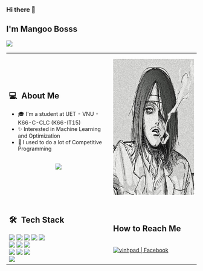 ### Hi there 👋

## I'm Mangoo Bosss
![](https://komarev.com/ghpvc/?username=your-vinhpad&color=0069b4)
<table>
  <tr>
    <td>
      <h2> 💻 &nbsp;About Me </h2>
       <ul>
        <li>🎓 I'm a student at UET - VNU - K66-C-CLC (K66-IT15)</li>
        <li>✨ Interested in Machine Learning and Optimization</li>
        <li>🔭 I used to do a lot of Competitive Programming </li>
       </ul>
       <p align="center">
         <br>
        <img height="150em" src="https://github-readme-stats-eight-theta.vercel.app/api?username=vinhpad&show_icons=true&theme=algolia&include_all_commits=true&count_private=true"/>
        </p>
    </td>
    <td>
     <p align="center">
        <img height="360em" src="eren.jpg"/>
     </p>
    </td>
  </tr>
  <tr>
   <td>
     <h2> 🛠 &nbsp;Tech Stack</h2>
     <img src="https://img.shields.io/badge/c++-%2300599C.svg?style=for-the-badge&logo=c%2B%2B&logoColor=white"/>
     <img src="https://img.shields.io/badge/java-%23ED8B00.svg?style=for-the-badge&logo=openjdk&logoColor=white"/>
     <img src="https://img.shields.io/badge/kotlin-%237F52FF.svg?style=for-the-badge&logo=kotlin&logoColor=white">
     <img src="https://img.shields.io/badge/typescript-%23007ACC.svg?style=for-the-badge&logo=typescript&logoColor=white"/>
     <img src="https://img.shields.io/badge/go-%2300ADD8.svg?style=for-the-badge&logo=go&logoColor=white">
     <br>
     <img src="https://img.shields.io/badge/node.js-6DA55F?style=for-the-badge&logo=node.js&logoColor=white">   
     <img src="https://img.shields.io/badge/FastAPI-005571?style=for-the-badge&logo=fastapi">
     <img src="https://img.shields.io/badge/PyTorch-%23EE4C2C.svg?style=for-the-badge&logo=PyTorch&logoColor=white">
     <br>
     <img src="https://img.shields.io/badge/mysql-4479A1.svg?style=for-the-badge&logo=mysql&logoColor=white">
     <img src="https://img.shields.io/badge/postgres-%23316192.svg?style=for-the-badge&logo=postgresql&logoColor=white"/>
     <img src="https://img.shields.io/badge/redis-%23DD0031.svg?style=for-the-badge&logo=redis&logoColor=white">
     <br>
    <img src="https://img.shields.io/badge/Linux%20Mint-87CF3E?style=for-the-badge&logo=Linux%20Mint&logoColor=white">
     <br>
        
   </td>
   <td>
      <h2><b>How to Reach Me</b></h2>
      <br>
      <a href="https://www.facebook.com/vinhpad/" target="_blank">
      <img align="center" alt="vinhpad | Facebook" src="https://img.shields.io/badge/Facebook-%231877F2.svg?style=for-the-badge&logo=Facebook&logoColor=white" />
   </td>
  </tr>
</table>